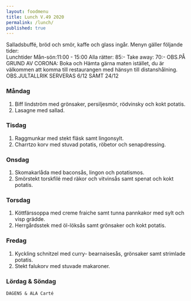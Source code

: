 ```yaml
---
layout: foodmenu
title: Lunch V.49 2020
permalink: /lunch/
published: true
---
```

Salladsbuffé, bröd och smör, kaffe och glass ingår.
Menyn gäller följande tider:  
Lunchtider  Mån-sön:11:00 - 15:00
Alla rätter: 85:- Take away: 70:-
OBS.PÅ GRUND AV CORONA: Boka och Hämta gärna maten istället, du är välkommen att komma till restaurangen med hänsyn till distanshålning.
OBS.JULTALLRIK SERVERAS 6/12 SAMT 24/12
                           
### Måndag
1. Biff lindström med grönsaker, persiljesmör, rödvinsky och kokt potatis.
2. Lasagne med sallad.

### Tisdag
1. Raggmunkar med stekt fläsk samt lingonsylt.
2. Charrtzo korv med stuvad potatis, röbetor och senapdressing.

### Onsdag
1. Skomakarlåda med baconsås, lingon och potatismos.
2. Smörstekt torskfilé med räkor och vitvinsås samt spenat och kokt potatis.

### Torsdag
1. Köttfärssoppa med creme fraiche samt tunna pannkakor med sylt och visp grädde. 
2. Herrgårdsstek med öl-löksås samt grönsaker och kokt potatis.

### Fredag
1. Kyckling schnitzel med curry- bearnaisesås, grönsaker samt strimlade potatis.
2. Stekt falukorv med stuvade makaroner.

   
### Lördag & Söndag
    DAGENS & ALA Carté

   
    
   
     
